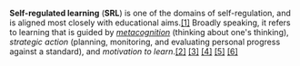 **Self-regulated learning** (**SRL**) is one of the domains of self-regulation, and is aligned most closely with educational aims.[[1]](https://en.wikipedia.org/wiki/Self-regulated_learning?utm_source=chatgpt.com#cite_note-1) Broadly speaking, it refers to learning that is guided by _[metacognition](https://en.wikipedia.org/wiki/Metacognition "Metacognition")_ (thinking about one's thinking), _strategic action_ (planning, monitoring, and evaluating personal progress against a standard), and _motivation to learn_.[[2]](https://en.wikipedia.org/wiki/Self-regulated_learning?utm_source=chatgpt.com#cite_note-Butler_Winne_1995_pp._245–281-2) [[3]](https://en.wikipedia.org/wiki/Self-regulated_learning?utm_source=chatgpt.com#cite_note-Winne_Perry_2000_pp._531–566-3) [[4]](https://en.wikipedia.org/wiki/Self-regulated_learning?utm_source=chatgpt.com#cite_note-Perry_Phillips_Hutchinson_2006_pp._237–254-4) [[5]](https://en.wikipedia.org/wiki/Self-regulated_learning?utm_source=chatgpt.com#cite_note-Zimmerman_1990_pp._3–17-5) [[6]](https://en.wikipedia.org/wiki/Self-regulated_learning?utm_source=chatgpt.com#cite_note-Boekaerts_Corno_2005_pp._199–231-6)

